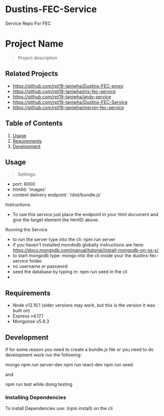 # Dustins-FEC-Service
Service Repo For FEC
# Project Name

> Project description

## Related Projects
  - https://github.com/rpt19-taniwha/Dustins-FEC-proxy
  - https://github.com/rpt19-taniwha/iris-fec-service
  - https://github.com/rpt19-taniwha/andy-service
  - https://github.com/rpt19-taniwha/Dustins-FEC-Service
  - https://github.com/rpt19-taniwha/mervin-fec-service

## Table of Contents

1. [Usage](#Usage)
1. [Requirements](#requirements)
1. [Development](#development)

## Usage

> Settings:
  - port: 8000
  - htmlId: 'images'
  - content delivery endpoint: '/dist/bundle.js'

  Instructions:
  - To use this service just place the endpoint in your html document and give the target element the htmlID above.

  Running the Service
  - to run the server type into the cli: npm run server
  - if you haven't installed mondodb globally instructions are here: https://docs.mongodb.com/manual/tutorial/install-mongodb-on-os-x/
  - to start mongodb type: mongo into the cli inside your the dustins-fec-service folder.
  - no username or password
  - seed the database by typing in: npm run seed in the cli
  -



## Requirements

- Node v12.16.1 (older versions may work, but this is the version it was built on)
- Express v4.17.1
- Mongoose v5.9.3



## Development

if for some reason you need to create a bundle.js file or you need to do development work run the following:

mongo
npm run server-dev
npm run react-dev
npm run seed

and

npm run test while doing testing




### Installing Dependencies
To install Dependencies use: (npm install) on the cli





